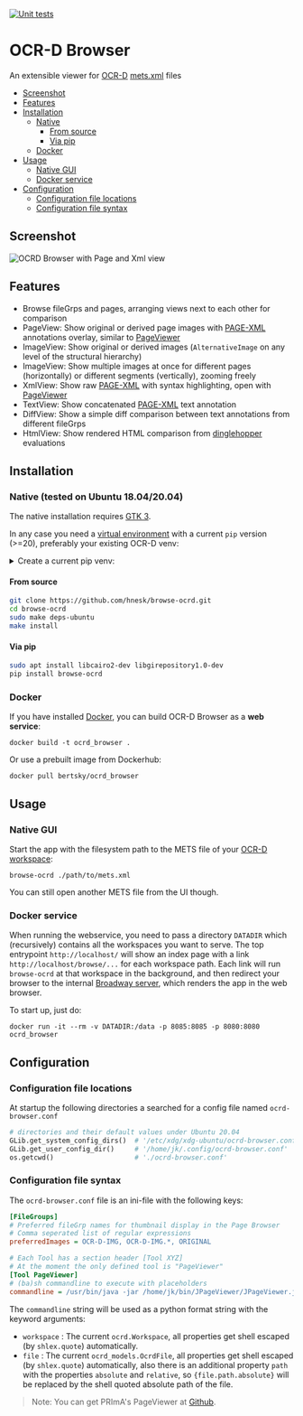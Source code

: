[![Unit tests](https://github.com/hnesk/browse-ocrd/workflows/Unit%20tests/badge.svg?branch=master)](https://github.com/hnesk/browse-ocrd/actions/workflows/unittest.yml)

# OCR-D Browser

An extensible viewer for [OCR-D](https://ocr-d.de/) [mets.xml](https://ocr-d.de/en/spec/mets) files

 * [Screenshot](#screenshot)
 * [Features](#features)
 * [Installation](#installation)
    * [Native](#native-tested-on-ubuntu-18042004)
       * [From source](#from-source)
       * [Via pip](#via-pip)
    * [Docker](#docker)
 * [Usage](#usage)
    * [Native GUI](#native-gui)
    * [Docker service](#docker-service)
 * [Configuration](#configuration)
    * [Configuration file locations](#configuration-file-locations)
    * [Configuration file syntax](#configuration-file-syntax)
 
## Screenshot

![OCRD Browser with Page and Xml view](docs/screenshot.png)


## Features

- Browse fileGrps and pages, arranging views next to each other for comparison
- PageView: Show original or derived page images with [PAGE-XML](https://ocr-d.de/en/spec/page) annotations overlay, similar to [PageViewer](https://github.com/PRImA-Research-Lab/prima-page-viewer)
- ImageView: Show original or derived images (`AlternativeImage` on any level of the structural hierarchy)
- ImageView: Show multiple images at once for different pages (horizontally) or different segments (vertically), zooming freely
- XmlView: Show raw [PAGE-XML](https://ocr-d.de/en/spec/page) with syntax highlighting, open with [PageViewer](https://github.com/PRImA-Research-Lab/prima-page-viewer)
- TextView: Show concatenated [PAGE-XML](https://ocr-d.de/en/spec/page) text annotation
- DiffView: Show a simple diff comparison between text annotations from different fileGrps  
- HtmlView: Show rendered HTML comparison from [dinglehopper](https://github.com/qurator-spk/dinglehopper) evaluations

## Installation

### Native (tested on Ubuntu 18.04/20.04) 

The native installation requires [GTK 3](https://www.gtk.org/).

In any case you need a [virtual environment](https://packaging.python.org/tutorials/installing-packages/#creating-virtual-environments) with a current `pip` version (>=20), preferably your existing OCR-D venv:

<details>
  <summary>Create a current pip venv:</summary>

```bash
sudo apt install python3-pip python3-venv 
python3 -m venv venv
source venv/bin/activate
pip install --upgrade pip setuptools wheel
```
</details>


#### From source
```bash
git clone https://github.com/hnesk/browse-ocrd.git 
cd browse-ocrd
sudo make deps-ubuntu
make install
```

#### Via pip

```bash
sudo apt install libcairo2-dev libgirepository1.0-dev
pip install browse-ocrd
```

### Docker

If you have installed [Docker](https://docs.docker.com/get-docker/), you can build OCR-D Browser as a **web service**:

    docker build -t ocrd_browser .

Or use a prebuilt image from Dockerhub:

    docker pull bertsky/ocrd_browser


## Usage

### Native GUI
Start the app with the filesystem path to the METS file of your [OCR-D workspace](https://ocr-d.de/en/spec/glossary#workspace):
```
browse-ocrd ./path/to/mets.xml
```

You can still open another METS file from the UI though.

### Docker service

When running the webservice, you need to pass a directory `DATADIR` which (recursively) contains all the workspaces you want to serve.
The top entrypoint `http://localhost/` will show an index page with a link `http://localhost/browse/...` for each workspace path.
Each link will run `browse-ocrd` at that workspace in the background, and then redirect your browser to the internal [Broadway server](https://docs.gtk.org/gtk3/broadway.html), which renders the app in the web browser.

To start up, just do:

    docker run -it --rm -v DATADIR:/data -p 8085:8085 -p 8080:8080 ocrd_browser


## Configuration

### Configuration file locations

At startup the following directories a searched for a config file named `ocrd-browser.conf` 

```python
# directories and their default values under Ubuntu 20.04
GLib.get_system_config_dirs()  # '/etc/xdg/xdg-ubuntu/ocrd-browser.conf', '/etc/xdg/ocrd-browser.conf'
GLib.get_user_config_dir()     # '/home/jk/.config/ocrd-browser.conf'  
os.getcwd()                    # './ocrd-browser.conf'
```

### Configuration file syntax

The `ocrd-browser.conf` file is an ini-file with the following keys:
```ini
[FileGroups]
# Preferred fileGrp names for thumbnail display in the Page Browser 
# Comma seperated list of regular expressions
preferredImages = OCR-D-IMG, OCR-D-IMG.*, ORIGINAL

# Each Tool has a section header [Tool XYZ]
# At the moment the only defined tool is "PageViewer"  
[Tool PageViewer]
# (ba)sh commandline to execute with placeholders  
commandline = /usr/bin/java -jar /home/jk/bin/JPageViewer/JPageViewer.jar --resolve-dir {workspace.directory} {file.path.absolute}
```

The `commandline` string will be used as a python format string with the keyword arguments:

* `workspace` : The current `ocrd.Workspace`, all properties get shell escaped (by `shlex.quote`) automatically.
* `file` : The current `ocrd_models.OcrdFile`, all properties get shell escaped (by `shlex.quote`) automatically, also there is an additional property `path` with the properties `absolute` and `relative`, so `{file.path.absolute}` will be replaced by the shell quoted absolute path of the file. 

> Note: You can get PRImA's PageViewer at [Github](https://github.com/PRImA-Research-Lab/prima-page-viewer/releases).
